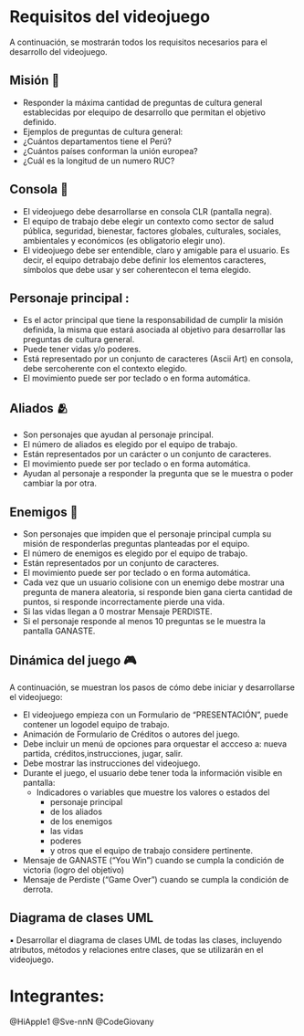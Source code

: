 # Requisitos del videojuego

A continuación, se mostrarán todos los requisitos necesarios para el desarrollo del videojuego.

## Misión 🥇
* Responder la máxima cantidad de preguntas de cultura general establecidas por elequipo de desarrollo que permitan el objetivo definido.
* Ejemplos de preguntas de cultura general:
* ¿Cuántos departamentos tiene el Perú?
* ¿Cuántos países conforman la unión europea?
* ¿Cuál es la longitud de un numero RUC?

## Consola 🎲
* El videojuego debe desarrollarse en consola CLR (pantalla negra).
* El equipo de trabajo debe elegir un contexto como sector de salud pública, seguridad,  bienestar, factores globales, culturales, sociales, ambientales y económicos (es obligatorio elegir uno).
* El videojuego debe ser entendible, claro y amigable para el usuario. Es decir, el equipo detrabajo debe definir los elementos caracteres, 
símbolos que debe usar y ser coherentecon el tema elegido.

## Personaje principal : 
* Es el actor principal que tiene la responsabilidad de cumplir la misión definida, la misma que estará asociada al objetivo para desarrollar las preguntas de cultura general.
* Puede tener vidas y/o poderes.
* Está representado por un conjunto de caracteres (Ascii Art) en consola, debe sercoherente con el contexto elegido.
* El movimiento puede ser por teclado o en forma automática.

## Aliados 🫂
* Son personajes que ayudan al personaje principal.
* El número de aliados es elegido por el equipo de trabajo.
* Están representados por un carácter o un conjunto de caracteres.
* El movimiento puede ser por teclado o en forma automática.
* Ayudan al personaje a responder la pregunta que se le muestra o poder cambiar la por otra.

## Enemigos 👾
* Son personajes que impiden que el personaje principal cumpla su misión de responderlas preguntas planteadas por el equipo.
* El número de enemigos es elegido por el equipo de trabajo.
* Están representados por un conjunto de caracteres.
* El movimiento puede ser por teclado o en forma automática.
* Cada vez que un usuario colisione con un enemigo debe mostrar una pregunta de manera aleatoria, si responde bien gana cierta cantidad de puntos, si responde incorrectamente pierde una vida.
* Si las vidas llegan a 0 mostrar Mensaje PERDISTE.
* Si el personaje responde al menos 10 preguntas se le muestra la pantalla GANASTE.
  
## Dinámica del juego 🎮
A continuación, se muestran los pasos de cómo debe iniciar y desarrollarse el videojuego:
* El videojuego empieza con un Formulario de “PRESENTACIÓN”, puede contener un logodel equipo de trabajo.
* Animación de Formulario de Créditos o autores del juego.
* Debe incluir un menú de opciones para orquestar el accceso a: nueva partida, créditos,instrucciones, jugar, salir.
* Debe mostrar las instrucciones del videojuego.
* Durante el juego, el usuario debe tener toda la información visible en pantalla:
    * Indicadores o variables que muestre los valores o estados del
        * personaje principal
        * de los aliados
        * de los enemigos
        * las vidas
        * poderes
        * y otros que el equipo de trabajo considere pertinente.
* Mensaje de GANASTE (“You Win”) cuando se cumpla la condición de victoria (logro del objetivo)
* Mensaje de Perdiste (“Game Over”) cuando se cumpla la condición de derrota.

## Diagrama de clases UML
▪ Desarrollar el diagrama de clases UML de todas las clases, incluyendo atributos, métodos y relaciones entre clases, que se utilizarán en el videojuego.

# Integrantes:
@HiApple1
@Sve-nnN
@CodeGiovany



